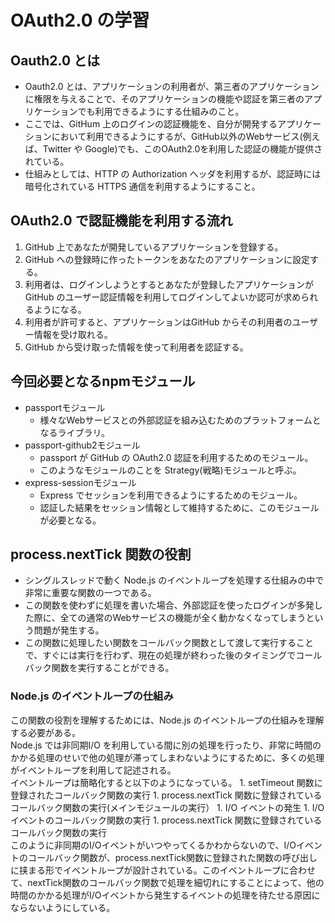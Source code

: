 # OAuth2.0 の学習

## Oauth2.0 とは
  - Oauth2.0 とは、アプリケーションの利用者が、第三者のアプリケーションに権限を与えることで、そのアプリケーションの機能や認証を第三者のアプリケーションでも利用できるようにする仕組みのこと。
  - ここでは、GitHum 上のログインの認証機能を、自分が開発するアプリケーションにおいて利用できるようにするが、GitHub以外のWebサービス(例えば、Twitter や Google)でも、このOAuth2.0を利用した認証の機能が提供されている。
  - 仕組みとしては、HTTP の Authorization ヘッダを利用するが、認証時には暗号化されている HTTPS 通信を利用するようにすること。

## OAuth2.0 で認証機能を利用する流れ
  1. GitHub 上であなたが開発しているアプリケーションを登録する。
  1. GitHub への登録時に作ったトークンをあなたのアプリケーションに設定する。
  1. 利用者は、ログインしようとするとあなたが登録したアプリケーションが GitHub のユーザー認証情報を利用してログインしてよいか認可が求められるようになる。
  1. 利用者が許可すると、アプリケーションはGitHub からその利用者のユーザー情報を受け取れる。
  1. GitHub から受け取った情報を使って利用者を認証する。

## 今回必要となるnpmモジュール
  - passportモジュール
    - 様々なWebサービスとの外部認証を組み込むためのプラットフォームとなるライブラリ。
  - passport-github2モジュール
    - passport が GitHub の OAuth2.0 認証を利用するためのモジュール。
    - このようなモジュールのことを Strategy(戦略)モジュールと呼ぶ。
  - express-sessionモジュール
    - Express でセッションを利用できるようにするためのモジュール。
    - 認証した結果をセッション情報として維持するために、このモジュールが必要となる。

## process.nextTick 関数の役割
  - シングルスレッドで動く Node.js のイベントループを処理する仕組みの中で非常に重要な関数の一つである。
  - この関数を使わずに処理を書いた場合、外部認証を使ったログインが多発した際に、全ての通常のWebサービスの機能が全く動かなくなってしまうという問題が発生する。
  - この関数に処理したい関数をコールバック関数として渡して実行することで、すぐには実行を行わず、現在の処理が終わった後のタイミングでコールバック関数を実行することができる。

### Node.js のイベントループの仕組み
  この関数の役割を理解するためには、Node.js のイベントループの仕組みを理解する必要がある。  
  Node.js では非同期I/O を利用している間に別の処理を行ったり、非常に時間のかかる処理のせいで他の処理が滞ってしまわないようにするために、多くの処理がイベントループを利用して記述される。  
  イベントループは簡略化すると以下のようになっている。
    1. setTimeout 関数に登録されたコールバック関数の実行
    1. process.nextTick 関数に登録されているコールバック関数の実行(メインモジュールの実行）
    1. I/O イベントの発生
    1. I/O イベントのコールバック関数の実行
    1. process.nextTick 関数に登録されているコールバック関数の実行  
  このように非同期のI/Oイベントがいつやってくるかわからないので、I/Oイベントのコールバック関数が、process.nextTick関数に登録された関数の呼び出しに挟まる形でイベントループが設計されている。このイベントループに合わせて、nextTick関数のコールバック関数で処理を細切れにすることによって、他の時間のかかる処理がI/Oイベントから発生するイベントの処理を待たせる原因にならないようにしている。
